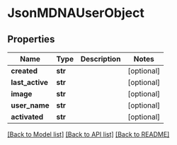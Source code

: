 # JsonMDNAUserObject


## Properties
Name | Type | Description | Notes
------------ | ------------- | ------------- | -------------
**created** | **str** |  | [optional] 
**last_active** | **str** |  | [optional] 
**image** | **str** |  | [optional] 
**user_name** | **str** |  | [optional] 
**activated** | **str** |  | [optional] 

[[Back to Model list]](../README.md#documentation-for-models) [[Back to API list]](../README.md#documentation-for-api-endpoints) [[Back to README]](../README.md)


